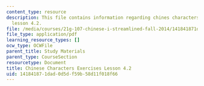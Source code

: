 ```yaml
---
content_type: resource
description: This file contains information regarding chines characters exercises
  lesson 4.2.
file: /media/courses/21g-107-chinese-i-streamlined-fall-2014/141841871dad0d5df59b58d11f018f66_MIT21G_107F14_L4_st2_4.2.pdf
file_type: application/pdf
learning_resource_types: []
ocw_type: OCWFile
parent_title: Study Materials
parent_type: CourseSection
resourcetype: Document
title: Chinese Characters Exercises Lesson 4.2
uid: 14184187-1dad-0d5d-f59b-58d11f018f66
---
```

